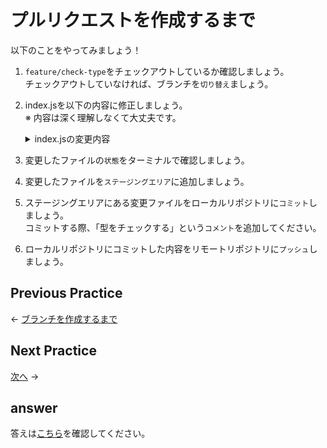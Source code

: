 # プルリクエストを作成するまで

以下のことをやってみましょう！

1. `feature/check-type`をチェックアウトしているか確認しましょう。  
チェックアウトしていなければ、ブランチを`切り替え`ましょう。
2. index.jsを以下の内容に修正しましょう。  
※ 内容は深く理解しなくて大丈夫です。
    <details>
      <summary>index.jsの変更内容</summary>

      ```
      function fizzBuzz() {
        const val = document.getElementById('input-max-number').value;
        const maxNumber = parseInt(val, 10);

        if(typeof maxNumber !== 'number') {
          console.log('入力内容は数値にしてください。')
          return;
        }

        for(let i = 1; i <= maxNumber; i++) {
          if (i % 15 === 0) {
            console.log('FizzBuzz');
          }
          else if (i % 3 === 0) {
            console.log('Fizz');
          }
          else if (i % 5 === 0) {
            console.log('Buzz');
          }
          else {
            console.log(i);
          }
        }
      }

      document.addEventListener('DOMContentLoaded', function() {
        const buttonElem = document.getElementById('button');
        buttonElem.addEventListener('click', fizzBuzz, false);
      })
      ```
    </details>

3. 変更したファイルの`状態`をターミナルで確認しましょう。
4. 変更したファイルを`ステージングエリア`に追加しましょう。
5. ステージングエリアにある変更ファイルをローカルリポジトリに`コミット`しましょう。  
コミットする際、「型をチェックする」という`コメント`を追加してください。
6. ローカルリポジトリにコミットした内容をリモートリポジトリに`プッシュ`しましょう。

## Previous Practice

← [ブランチを作成するまで](../step01/untilCreateBranch.md)

## Next Practice

<!-- TODO: 作成したらURLを追加する -->
[次へ]() →

## answer

答えは[こちら](/public/docs/training/answer/step02/untilMerge.md)を確認してください。
